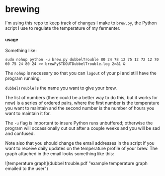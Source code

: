 # brewing

I'm using this repo to keep track of changes I make to `brew.py`, the Python script I use to regulate the temperature of my fermenter.

#### usage
Something like:

`sudo nohup python -u brew.py dubbelTrouble 80 24 78 12 75 12 72 12 70 60 75 24 80 24 >> brewPySTDOUTDubbelTrouble.log 2>&1 &`

The `nohup` is necessary so that you can `logout` of your pi and still have the program running. 

`dubbelTrouble` is the name you want to give your brew.

The list of numbers (there could be a better way to do this, but it works for now) is a series of ordered pairs, where the first number is the temperature you want to maintain and the second number is the number of hours you want to maintain it for.

The `-u` flag is important to insure Python runs unbuffered; otherwise the program will occassionally cut out after a couple weeks and you will be sad and confused. 

Note also that you should change the email addresses in the script if you want to receive daily updates on the temperature profile of your brew. The graph attached in the email looks something like this:

![temperature graph](dubbel trouble.pdf "example temperature graph emailed to the user")
